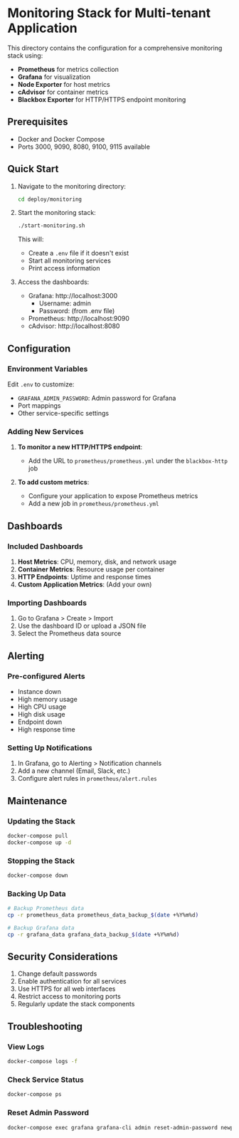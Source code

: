 # Monitoring Stack for Multi-tenant Application

This directory contains the configuration for a comprehensive monitoring stack using:
- **Prometheus** for metrics collection
- **Grafana** for visualization
- **Node Exporter** for host metrics
- **cAdvisor** for container metrics
- **Blackbox Exporter** for HTTP/HTTPS endpoint monitoring

## Prerequisites

- Docker and Docker Compose
- Ports 3000, 9090, 8080, 9100, 9115 available

## Quick Start

1. Navigate to the monitoring directory:
   ```bash
   cd deploy/monitoring
   ```

2. Start the monitoring stack:
   ```bash
   ./start-monitoring.sh
   ```
   This will:
   - Create a `.env` file if it doesn't exist
   - Start all monitoring services
   - Print access information

3. Access the dashboards:
   - Grafana: http://localhost:3000
     - Username: admin
     - Password: (from .env file)
   - Prometheus: http://localhost:9090
   - cAdvisor: http://localhost:8080

## Configuration

### Environment Variables

Edit `.env` to customize:
- `GRAFANA_ADMIN_PASSWORD`: Admin password for Grafana
- Port mappings
- Other service-specific settings

### Adding New Services

1. **To monitor a new HTTP/HTTPS endpoint**:
   - Add the URL to `prometheus/prometheus.yml` under the `blackbox-http` job

2. **To add custom metrics**:
   - Configure your application to expose Prometheus metrics
   - Add a new job in `prometheus/prometheus.yml`

## Dashboards

### Included Dashboards

1. **Host Metrics**: CPU, memory, disk, and network usage
2. **Container Metrics**: Resource usage per container
3. **HTTP Endpoints**: Uptime and response times
4. **Custom Application Metrics**: (Add your own)

### Importing Dashboards

1. Go to Grafana > Create > Import
2. Use the dashboard ID or upload a JSON file
3. Select the Prometheus data source

## Alerting

### Pre-configured Alerts

- Instance down
- High memory usage
- High CPU usage
- High disk usage
- Endpoint down
- High response time

### Setting Up Notifications

1. In Grafana, go to Alerting > Notification channels
2. Add a new channel (Email, Slack, etc.)
3. Configure alert rules in `prometheus/alert.rules`

## Maintenance

### Updating the Stack

```bash
docker-compose pull
docker-compose up -d
```

### Stopping the Stack

```bash
docker-compose down
```

### Backing Up Data

```bash
# Backup Prometheus data
cp -r prometheus_data prometheus_data_backup_$(date +%Y%m%d)

# Backup Grafana data
cp -r grafana_data grafana_data_backup_$(date +%Y%m%d)
```

## Security Considerations

1. Change default passwords
2. Enable authentication for all services
3. Use HTTPS for all web interfaces
4. Restrict access to monitoring ports
5. Regularly update the stack components

## Troubleshooting

### View Logs

```bash
docker-compose logs -f
```

### Check Service Status

```bash
docker-compose ps
```

### Reset Admin Password

```bash
docker-compose exec grafana grafana-cli admin reset-admin-password newpassword
```
